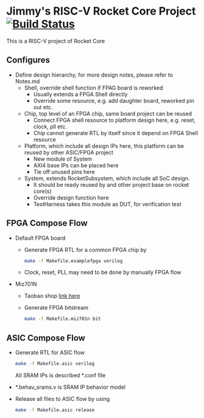 # Jimmy's RISC-V Rocket Core Project [![Build Status](https://travis-ci.com/jimmysitu/jmRocket.svg?branch=master)](https://travis-ci.com/jimmysitu/jmRocket)

This is a RISC-V project of Rocket Core

## Configures
* Define design hierarchy, for more design notes, please refer to Notes.md
  * Shell, override shell function if FPAG board is reworked
    - Usually extends a FPGA Shell directly
    - Override some resource, e.g. add daughter board, reworked pin out etc.
  * Chip, top level of an FPGA chip, same board project can be reused
    - Connect FPGA shell resource to platform design here, e.g. reset, clock, pll etc.
    - Chip cannot generate RTL by itself since it depend on FPGA Shell resource
  * Platform, which include all design IPs here, this platform can be reused by other ASIC/FPGA project
    * New module of System
    * AXI4 base IPs can be placed here
    * Tie off unused pins here
  * System, extends RocketSubsystem, which include all SoC design.
    - It should be ready reused by and other project base on rocket core(s)
    - Override design function here
    - TestHarness takes this module as DUT, for verification test

## FPGA Compose Flow
* Default FPGA board
  * Generate FPGA RTL for a common FPGA chip by

    ```bash
    make -f Makefile.examplefpga verilog
    ```

  * Clock, reset, PLL may need to be done by manually FPGA flow

* Miz701N

  * Taobao shop [link here](https://item.taobao.com/item.htm?spm=a1z09.2.0.0.1f4f2e8dxhGxDK&id=534106142428&_u=lco8l24734)

  * Generate FPGA bitstream

    ```bash
    make -f Makefile.miz701n bit
    ```


## ASIC Compose Flow
* Generate RTL for ASIC flow
  ```bash
  make -f Makefile.asic verilog
  ```

  All SRAM IPs is described \*.conf file

* \*.behav_srams.v is SRAM IP behavior model

* Release all files to ASIC flow by using
  ```bash
  make -f Makefile.asic release
  ```

